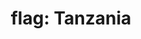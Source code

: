 ---
layout: smileys&emotion
title: "flag: Tanzania"
emoji: flag_tanzania
permalink: 🇹🇿.html
image: assets/img/3moji/flag_tanzania.png
---